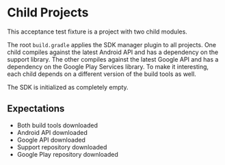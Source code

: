 Child Projects
==============

This acceptance test fixture is a project with two child modules.

The root `build.gradle` applies the SDK manager plugin to all projects. One child compiles against
the latest Android API and has a dependency on the support library. The other compiles against the
latest Google API and has a dependency on the Google Play Services library. To make it interesting,
each child depends on a different version of the build tools as well.

The SDK is initialized as completely empty.


Expectations
------------

 * Both build tools downloaded
 * Android API downloaded
 * Google API downloaded
 * Support repository downloaded
 * Google Play repository downloaded
